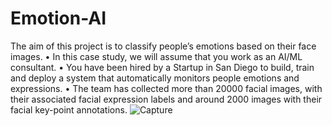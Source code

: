 # Emotion-AI
The aim of this project is to classify people’s emotions based on their
face images.
• In this case study, we will assume that you work as an AI/ML consultant.
• You have been hired by a Startup in San Diego to build, train and deploy
a system that automatically monitors people emotions and expressions.
• The team has collected more than 20000 facial images, with their
associated facial expression labels and around 2000 images with their
facial key-point annotations.
![Capture](https://user-images.githubusercontent.com/63969777/113099373-7af96580-9217-11eb-862d-36e5549b7b75.PNG)
